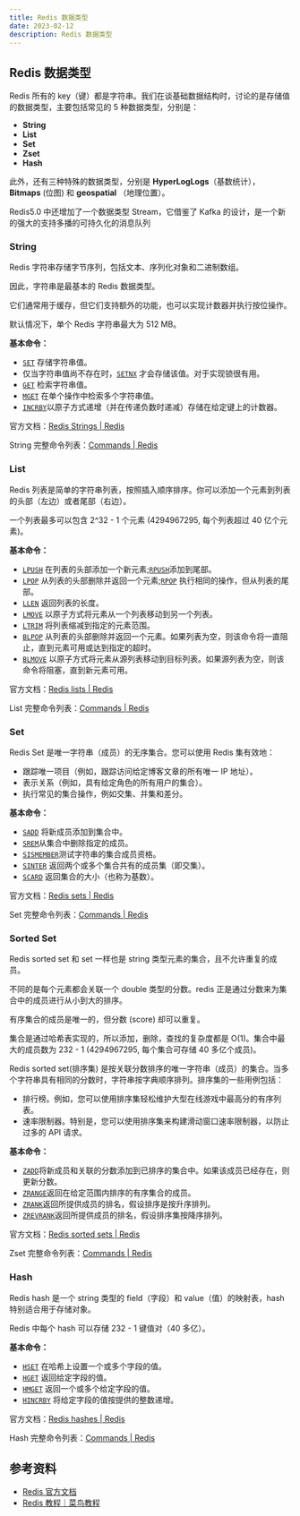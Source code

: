 ```yaml
---
title: Redis 数据类型
date: 2023-02-12
description: Redis 数据类型
---
```


## Redis 数据类型

Redis 所有的 key（键）都是字符串。我们在谈基础数据结构时，讨论的是存储值的数据类型，主要包括常见的 5 种数据类型，分别是：

- **String**
- **List**
- **Set**
- **Zset**
- **Hash**

此外，还有三种特殊的数据类型，分别是 **HyperLogLogs**（基数统计）， **Bitmaps** (位图) 和 **geospatial** （地理位置）。

Redis5.0 中还增加了一个数据类型 Stream，它借鉴了 Kafka 的设计，是一个新的强大的支持多播的可持久化的消息队列

### String

Redis 字符串存储字节序列，包括文本、序列化对象和二进制数组。

因此，字符串是最基本的 Redis 数据类型。

它们通常用于缓存，但它们支持额外的功能，也可以实现计数器并执行按位操作。

默认情况下，单个 Redis 字符串最大为 512 MB。

**基本命令：**

- [`SET`](https://redis.io/commands/set) 存储字符串值。
- 仅当字符串值尚不存在时，[`SETNX`](https://redis.io/commands/setnx) 才会存储该值。对于实现锁很有用。
- [`GET`](https://redis.io/commands/get) 检索字符串值。
- [`MGET`](https://redis.io/commands/mget) 在单个操作中检索多个字符串值。
- [`INCRBY`](https://redis.io/commands/incrby)以原子方式递增（并在传递负数时递减）存储在给定键上的计数器。

官方文档：[Redis Strings | Redis](https://redis.io/docs/data-types/strings/)

String 完整命令列表：[Commands | Redis](https://redis.io/commands/?group=string)

### List

Redis 列表是简单的字符串列表，按照插入顺序排序。你可以添加一个元素到列表的头部（左边）或者尾部（右边）。

一个列表最多可以包含 2^32 - 1 个元素 (4294967295, 每个列表超过 40 亿个元素)。

**基本命令：**

- [`LPUSH`](https://redis.io/commands/lpush) 在列表的头部添加一个新元素;[`RPUSH`](https://redis.io/commands/rpush)添加到尾部。
- [`LPOP`](https://redis.io/commands/lpop) 从列表的头部删除并返回一个元素;[`RPOP`](https://redis.io/commands/rpop) 执行相同的操作，但从列表的尾部。
- [`LLEN`](https://redis.io/commands/llen) 返回列表的长度。
- [`LMOVE`](https://redis.io/commands/lmove) 以原子方式将元素从一个列表移动到另一个列表。
- [`LTRIM`](https://redis.io/commands/ltrim) 将列表缩减到指定的元素范围。
- [`BLPOP`](https://redis.io/commands/blpop) 从列表的头部删除并返回一个元素。如果列表为空，则该命令将一直阻止，直到元素可用或达到指定的超时。
- [`BLMOVE`](https://redis.io/commands/blmove) 以原子方式将元素从源列表移动到目标列表。如果源列表为空，则该命令将阻塞，直到新元素可用。

官方文档：[Redis lists | Redis](https://redis.io/docs/data-types/lists/)

List 完整命令列表：[Commands | Redis](https://redis.io/commands/?group=list)

### Set

Redis Set 是唯一字符串（成员）的无序集合。您可以使用 Redis 集有效地：

- 跟踪唯一项目（例如，跟踪访问给定博客文章的所有唯一 IP 地址）。
- 表示关系（例如，具有给定角色的所有用户的集合）。
- 执行常见的集合操作，例如交集、并集和差分。

**基本命令：**

- [`SADD`](https://redis.io/commands/sadd) 将新成员添加到集合中。
- [`SREM`](https://redis.io/commands/srem)从集合中删除指定的成员。
- [`SISMEMBER`](https://redis.io/commands/sismember)测试字符串的集合成员资格。
- [`SINTER`](https://redis.io/commands/sinter) 返回两个或多个集合共有的成员集（即交集）。
- [`SCARD`](https://redis.io/commands/scard) 返回集合的大小（也称为基数）。

官方文档：[Redis sets | Redis](https://redis.io/docs/data-types/sets/)

Set 完整命令列表：[Commands | Redis](https://redis.io/commands/?group=set)

### Sorted Set

Redis sorted set 和 set 一样也是 string 类型元素的集合，且不允许重复的成员。

不同的是每个元素都会关联一个 double 类型的分数。redis 正是通过分数来为集合中的成员进行从小到大的排序。

有序集合的成员是唯一的，但分数 (score) 却可以重复。

集合是通过哈希表实现的，所以添加，删除，查找的复杂度都是 O(1)。集合中最大的成员数为 232 - 1 (4294967295, 每个集合可存储 40 多亿个成员)。

Redis sorted set(排序集) 是按关联分数排序的唯一字符串（成员）的集合。当多个字符串具有相同的分数时，字符串按字典顺序排列。排序集的一些用例包括：

- 排行榜。例如，您可以使用排序集轻松维护大型在线游戏中最高分的有序列表。
- 速率限制器。特别是，您可以使用排序集来构建滑动窗口速率限制器，以防止过多的 API 请求。

**基本命令：**

- [`ZADD`](https://redis.io/commands/zadd)将新成员和关联的分数添加到已排序的集合中。如果该成员已经存在，则更新分数。
- [`ZRANGE`](https://redis.io/commands/zrange)返回在给定范围内排序的有序集合的成员。
- [`ZRANK`](https://redis.io/commands/zrank)返回所提供成员的排名，假设排序是按升序排列。
- [`ZREVRANK`](https://redis.io/commands/zrevrank)返回所提供成员的排名，假设排序集按降序排列。

官方文档：[Redis sorted sets | Redis](https://redis.io/docs/data-types/sorted-sets/#)

Zset 完整命令列表：[Commands | Redis](https://redis.io/commands/?group=sorted-set)


### Hash

Redis hash 是一个 string 类型的 field（字段）和 value（值）的映射表，hash 特别适合用于存储对象。

Redis 中每个 hash 可以存储 232 - 1 键值对（40 多亿）。

**基本命令：**

- [`HSET`](https://redis.io/commands/hset) 在哈希上设置一个或多个字段的值。
- [`HGET`](https://redis.io/commands/hget) 返回给定字段的值。
- [`HMGET`](https://redis.io/commands/hmget) 返回一个或多个给定字段的值。
- [`HINCRBY`](https://redis.io/commands/hincrby) 将给定字段的值按提供的整数递增。

官方文档：[Redis hashes | Redis](https://redis.io/docs/data-types/hashes/)

Hash 完整命令列表：[Commands | Redis](https://redis.io/commands/?group=hash)

## 参考资料

- [Redis 官方文档](https://redis.io/docs/)
- [Redis 教程｜菜鸟教程](https://www.runoob.com/redis/redis-tutorial.html)